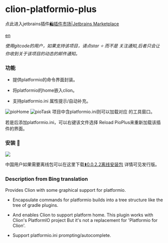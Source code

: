 # clion-platformio-plus



点此进入jetbrains插件<a href="https://plugins.jetbrains.com/plugin/20232-platformio-plus">:shopping:插件市场|Jetbrains Marketplace</a>

<a href="#en" >en</a>

*使用gitcode的用户，如果支持该项目，请点star :star:  而不是 关注通知,后者只会让你收到关于该项目的动态的邮件通知。*

### 功能

* 提供platformio的命令界面封装。

* 将platformio的home嵌入clion。

* 支持platformio.ini 属性提示/自动补充。

<img alt="pioHome" src="https://plugins.jetbrains.com/files/20232/screenshot_fdb9cbfa-74a1-4337-82bf-fd786cd403b1" />

<img alt="pioTask" src="https://plugins.jetbrains.com/files/20232/screenshot_5cb3b4c8-9f5c-443c-ba20-a2d6200f3ffb" />
项目中含platformio.ini则可以加载对应 的工具窗口。

若是后添加platformio.ini，可以右键该文件选择 Reload PioPlus来重新加载该插件的界面。

### 安装 :wrench:

<img src="https://github.com/yunyizhi/clion-platformio-plus/blob/1.0-dev/readme-resources/market.png" />

中国用户如果需要离线包可以在这里下载[:arrow_down:0.0.2.2离线安装包](https://gitcode.net/qq_26700087/clion-platformio-plus/uploads/b924fb3b5a93a4baa8b7b362ad27c068/platformio-plus-0.0.2.2-beta.zip)
详情可见发行版。

### <a id ="en" >Description from Bing translation</a>


Provides Clion with some graphical support for platformio.
* Encapsulate commands for platformio builds into a tree structure like the tree of gradle plugins.
* And enables Clion to support platform home.
This plugin works with Clion's PlatformIO project But it's not a replacement for 'Platformio for Clion'.

* Support platformio.ini prompting/autocomplete.
